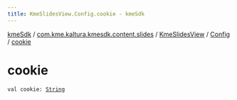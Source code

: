 ```yaml
---
title: KmeSlidesView.Config.cookie - kmeSdk
---
```


[kmeSdk](../../../index.html) / [com.kme.kaltura.kmesdk.content.slides](../../index.html) / [KmeSlidesView](../index.html) / [Config](index.html) / [cookie](./cookie.html)

# cookie

`val cookie: `[`String`](https://kotlinlang.org/api/latest/jvm/stdlib/kotlin/-string/index.html)